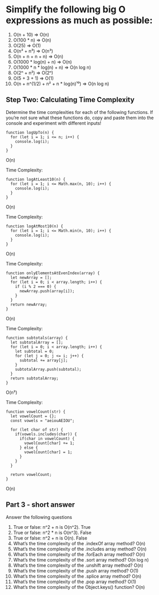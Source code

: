 # Simplify the following big O expressions as much as possible:

1. O(n + 10) => O(n)
2. O(100 * n) => O(n)
3. O(25) => O(1)
4. O(n² + n³) => O(n³)
5. O(n + n + n + n) => O(n)
6. O(1000 * log(n) + n) => O(n)
7. O(1000 * n * log(n) + n) => O(n log n)
8. O(2ⁿ + n²) => O(2ⁿ)
9. O(5 + 3 + 1) => O(1)
10. O(n + n^(1/2) + n² + n * log(n)¹⁰) => O(n log n)

## Step Two: Calculating Time Complexity
Determine the time complexities for each of the following functions. If you’re not sure what these functions do, copy and paste them into the console and experiment with different inputs!
```
function logUpTo(n) {
  for (let i = 1; i <= n; i++) {
    console.log(i);
  }
}
```
O(n)

Time Complexity:
```
function logAtLeast10(n) {
  for (let i = 1; i <= Math.max(n, 10); i++) {
    console.log(i);
  }
}
```
O(n)

Time Complexity:
```
function logAtMost10(n) {
  for (let i = 1; i <= Math.min(n, 10); i++) {
    console.log(i);
  }
}
```
O(n)

Time Complexity:
```
function onlyElementsAtEvenIndex(array) {
  let newArray = [];
  for (let i = 0; i < array.length; i++) {
    if (i % 2 === 0) {
      newArray.push(array[i]);
    }
  }
  return newArray;
}
```
O(n)

Time Complexity:
```
function subtotals(array) {
  let subtotalArray = [];
  for (let i = 0; i < array.length; i++) {
    let subtotal = 0;
    for (let j = 0; j <= i; j++) {
      subtotal += array[j];
    }
    subtotalArray.push(subtotal);
  }
  return subtotalArray;
}
```
O(n²)

Time Complexity:
```
function vowelCount(str) {
  let vowelCount = {};
  const vowels = "aeiouAEIOU";

  for (let char of str) {
    if(vowels.includes(char)) {
      if(char in vowelCount) {
        vowelCount[char] += 1;
      } else {
        vowelCount[char] = 1;
      }
    }
  }

  return vowelCount;
}
```
O(n)

## Part 3 - short answer
Answer the following questions

1. True or false: n^2 + n is O(n^2). True
2. True or false: n^2 * n is O(n^3). False
3. True or false: n^2 + n is O(n). False
4. What’s the time complexity of the .indexOf array method? O(n)
5. What’s the time complexity of the .includes array method? O(n)
6. What’s the time complexity of the .forEach array method? O(n)
7. What’s the time complexity of the .sort array method? O(n log n)
8. What’s the time complexity of the .unshift array method? O(n)
9. What’s the time complexity of the .push array method? O(1)
10. What’s the time complexity of the .splice array method? O(n)
11. What’s the time complexity of the .pop array method? O(1)
12. What’s the time complexity of the Object.keys() function? O(n)